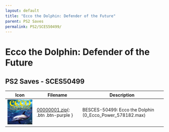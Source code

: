 ```yaml
---
layout: default
title: "Ecco the Dolphin: Defender of the Future"
parent: PS2 Saves
permalink: PS2/SCES50499/
---
```

# Ecco the Dolphin: Defender of the Future

## PS2 Saves - SCES50499

| Icon | Filename | Description |
|------|----------|-------------|
| ![Ecco the Dolphin: Defender of the Future](icon0.png) | [00000001.zip](00000001.zip){: .btn .btn-purple } | BESCES-50499: Ecco the Dolphin (0_Ecco_Power_578182.max) |
